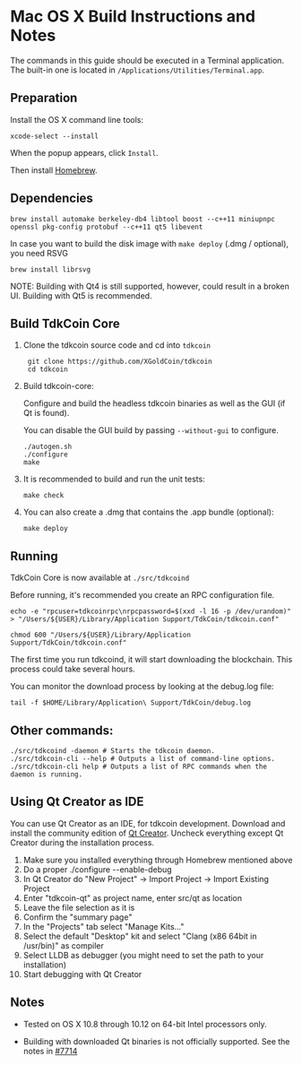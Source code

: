 Mac OS X Build Instructions and Notes
====================================
The commands in this guide should be executed in a Terminal application.
The built-in one is located in `/Applications/Utilities/Terminal.app`.

Preparation
-----------
Install the OS X command line tools:

`xcode-select --install`

When the popup appears, click `Install`.

Then install [Homebrew](http://brew.sh).

Dependencies
----------------------

    brew install automake berkeley-db4 libtool boost --c++11 miniupnpc openssl pkg-config protobuf --c++11 qt5 libevent

In case you want to build the disk image with `make deploy` (.dmg / optional), you need RSVG

    brew install librsvg

NOTE: Building with Qt4 is still supported, however, could result in a broken UI. Building with Qt5 is recommended.

Build TdkCoin Core
------------------------

1. Clone the tdkcoin source code and cd into `tdkcoin`

        git clone https://github.com/XGoldCoin/tdkcoin
        cd tdkcoin

2.  Build tdkcoin-core:

    Configure and build the headless tdkcoin binaries as well as the GUI (if Qt is found).

    You can disable the GUI build by passing `--without-gui` to configure.

        ./autogen.sh
        ./configure
        make

3.  It is recommended to build and run the unit tests:

        make check

4.  You can also create a .dmg that contains the .app bundle (optional):

        make deploy

Running
-------

TdkCoin Core is now available at `./src/tdkcoind`

Before running, it's recommended you create an RPC configuration file.

    echo -e "rpcuser=tdkcoinrpc\nrpcpassword=$(xxd -l 16 -p /dev/urandom)" > "/Users/${USER}/Library/Application Support/TdkCoin/tdkcoin.conf"

    chmod 600 "/Users/${USER}/Library/Application Support/TdkCoin/tdkcoin.conf"

The first time you run tdkcoind, it will start downloading the blockchain. This process could take several hours.

You can monitor the download process by looking at the debug.log file:

    tail -f $HOME/Library/Application\ Support/TdkCoin/debug.log

Other commands:
-------

    ./src/tdkcoind -daemon # Starts the tdkcoin daemon.
    ./src/tdkcoin-cli --help # Outputs a list of command-line options.
    ./src/tdkcoin-cli help # Outputs a list of RPC commands when the daemon is running.

Using Qt Creator as IDE
------------------------
You can use Qt Creator as an IDE, for tdkcoin development.
Download and install the community edition of [Qt Creator](https://www.qt.io/download/).
Uncheck everything except Qt Creator during the installation process.

1. Make sure you installed everything through Homebrew mentioned above
2. Do a proper ./configure --enable-debug
3. In Qt Creator do "New Project" -> Import Project -> Import Existing Project
4. Enter "tdkcoin-qt" as project name, enter src/qt as location
5. Leave the file selection as it is
6. Confirm the "summary page"
7. In the "Projects" tab select "Manage Kits..."
8. Select the default "Desktop" kit and select "Clang (x86 64bit in /usr/bin)" as compiler
9. Select LLDB as debugger (you might need to set the path to your installation)
10. Start debugging with Qt Creator

Notes
-----

* Tested on OS X 10.8 through 10.12 on 64-bit Intel processors only.

* Building with downloaded Qt binaries is not officially supported. See the notes in [#7714](https://github.com/bitcoin/bitcoin/issues/7714)
